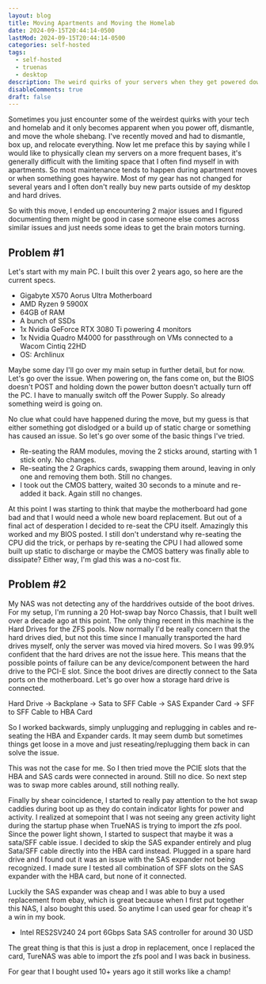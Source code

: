 ```yaml
---
layout: blog
title: Moving Apartments and Moving the Homelab
date: 2024-09-15T20:44:14-0500
lastMod: 2024-09-15T20:44:14-0500
categories: self-hosted
tags:
  - self-hosted
  - truenas
  - desktop
description: The weird quirks of your servers when they get powered down for a move...
disableComments: true
draft: false
---
```


Sometimes you just encounter some of the weirdest quirks with your tech and homelab and it only becomes apparent when you power off, dismantle, and move the whole shebang. I've recently moved and had to dismantle, box up, and relocate everything. Now let me preface this by saying while I would like to physically clean my servers on a more frequent bases, it's generally difficult with the limiting space that I often find myself in with apartments. So most maintenance tends to happen during apartment moves or when something goes haywire. Most of my gear has not changed for several years and I often don't really buy new parts outside of my desktop and hard drives.

So with this move, I ended up encountering 2 major issues and I figured documenting them might be good in case someone else comes across similar issues and just needs some ideas to get the brain motors turning.

## Problem #1

Let's start with my main PC. I built this over 2 years ago, so here are the current specs.

- Gigabyte X570 Aorus Ultra Motherboard
- AMD Ryzen 9 5900X
- 64GB of RAM
- A bunch of SSDs
- 1x Nvidia GeForce RTX 3080 Ti powering 4 monitors
- 1x Nvidia Quadro M4000 for passthrough on VMs connected to a Wacom Cintiq 22HD
- OS: Archlinux

Maybe some day I'll go over my main setup in further detail, but for now. Let's go over the issue.
When powering on, the fans come on, but the BIOS doesn't POST and holding down the power button doesn't actually turn off the PC. I have to manually switch off the Power Supply. So already something weird is going on.

No clue what could have happened during the move, but my guess is that either something got dislodged or a build up of static charge or something has caused an issue. So let's go over some of the basic things I've tried.

- Re-seating the RAM modules, moving the 2 sticks around, starting with 1 stick only. No changes.
- Re-seating the 2 Graphics cards, swapping them around, leaving in only one and removing them both. Still no changes.
- I took out the CMOS battery, waited 30 seconds to a minute and re-added it back. Again still no changes.

At this point I was starting to think that maybe the motherboard had gone bad and that I would need a whole new board replacement. But out of a final act of desperation I decided to re-seat the CPU itself. Amazingly this worked and my BIOS posted. I still don't understand why re-seating the CPU did the trick, or perhaps by re-seating the CPU I had allowed some built up static to discharge or maybe the CMOS battery was finally able to dissipate?
Either way, I'm glad this was a no-cost fix.

## Problem #2

My NAS was not detecting any of the harddrives outside of the boot drives. For my setup, I'm running a 20 Hot-swap bay Norco Chassis, that I built well over a decade ago at this point. The only thing recent in this machine is the Hard Drives for the ZFS pools. Now normally I'd be really concern that the hard drives died, but not this time since I manually transported the hard drives myself, only the server was moved via hired movers. So I was 99.9% confident that the hard drives are not the issue here.
This means that the possible points of failure can be any device/component between the hard drive to the PCI-E slot. Since the boot drives are directly connect to the Sata ports on the motherboard. Let's go over how a storage hard drive is connected.

Hard Drive -> Backplane -> Sata to SFF Cable -> SAS Expander Card -> SFF to SFF Cable to HBA Card

So I worked backwards, simply unplugging and replugging in cables and re-seating the HBA and Expander cards. It may seem dumb but sometimes things get loose in a move and just reseating/replugging them back in can solve the issue.

This was not the case for me. So I then tried move the PCIE slots that the HBA and SAS cards were connected in around. Still no dice. So next step was to swap more cables around, still nothing really.

Finally by shear coincidence, I started to really pay attention to the hot swap caddies during boot up as they do contain indicator lights for power and activity. I realized at somepoint that I was not seeing any green activity light during the startup phase when TrueNAS is trying to import the zfs pool. Since the power light shown, I started to suspect that maybe it was a sata/SFF cable issue. I decided to skip the SAS expander entirely and plug Sata/SFF cable directly into the HBA card instead. Plugged in a spare hard drive and I found out it was an issue with the SAS expander not being recognized. I made sure I tested all combination of SFF slots on the SAS expander with the HBA card, but none of it connected.

Luckily the SAS expander was cheap and I was able to buy a used replacement from ebay, which is great because when I first put together this NAS, I also bought this used. So anytime I can used gear for cheap it's a win in my book.

- Intel RES2SV240 24 port 6Gbps Sata SAS controller for around 30 USD

The great thing is that this is just a drop in replacement, once I replaced the card, TureNAS was able to import the zfs pool and I was back in business.

For gear that I bought used 10+ years ago it still works like a champ!
